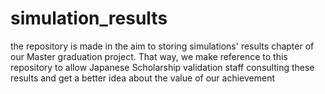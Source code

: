 # simulation_results
the repository is made in the aim to storing simulations' results chapter of our  Master graduation project. That way, we make reference to this repository to allow Japanese Scholarship validation  staff consulting these results and get a better idea about  the value of our achievement 
